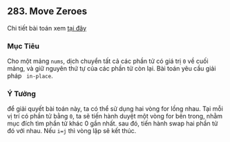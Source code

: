 ## 283. Move Zeroes

Chi tiết bài toán xem [tại đây](https://leetcode.com/problems/move-zeroes/description/)

### Mục Tiêu
Cho một mảng `nums`, dịch chuyển tất cả các phần tử có giá trị `0` về cuối mảng, và giữ nguyên thứ tự của các phần tử còn lại.
Bài toán yêu cầu giải pháp ` in-place`.

### Ý Tưởng
để giải quyết bài toán này, ta có thể sử dụng hai vòng for lồng nhau. Tại mỗi vị trí có phần tử bằng `0`, ta sẽ tiến hành duyệt một vòng for bên trong, nhằm mục đích tìm phần tử khác 0 gần nhất. sau đó, tiến hành swap hai phần tử đó với nhau.
Nếu `i=j` thì vòng lặp sẽ kết thúc.
